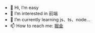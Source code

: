 - 👋 Hi, I’m easy
- 👀 I’m interested in 前端
- 🌱 I’m currently learning js、ts、node...
- 📫 How to reach me: [掘金](https://juejin.cn/user/1600515544460872/posts)
